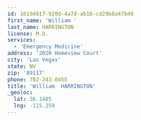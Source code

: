 ```yaml
---
id: 16194917-920d-4a7d-ab1b-cd29b8a47b40
first_name: 'William '
last_name: HARRINGTON
license: M.D.
services:
  - 'Emergency Medicine'
address: '2020 Homeview Court'
city: 'Las Vegas'
state: NV
zip: '89117'
phone: 702-243-0455
title: 'William  HARRINGTON'
_geoloc:
  lat: 36.1485
  lng: -115.259
---
```

